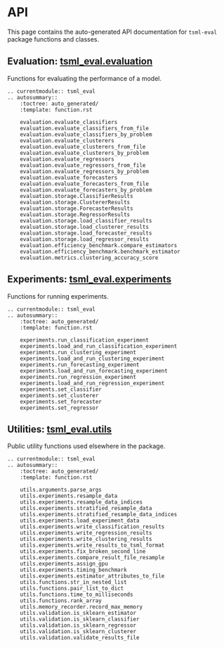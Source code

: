 # API

This page contains the auto-generated API documentation for `tsml-eval` package
functions and classes.

## Evaluation: [tsml_eval.evaluation](https://github.com/time-series-machine-learning/tsml-eval/tree/main/tsml_eval/evaluation)

Functions for evaluating the performance of a model.

```{eval-rst}
.. currentmodule:: tsml_eval
.. autosummary::
    :toctree: auto_generated/
    :template: function.rst

    evaluation.evaluate_classifiers
    evaluation.evaluate_classifiers_from_file
    evaluation.evaluate_classifiers_by_problem
    evaluation.evaluate_clusterers
    evaluation.evaluate_clusterers_from_file
    evaluation.evaluate_clusterers_by_problem
    evaluation.evaluate_regressors
    evaluation.evaluate_regressors_from_file
    evaluation.evaluate_regressors_by_problem
    evaluation.evaluate_forecasters
    evaluation.evaluate_forecasters_from_file
    evaluation.evaluate_forecasters_by_problem
    evaluation.storage.ClassifierResults
    evaluation.storage.ClustererResults
    evaluation.storage.ForecasterResults
    evaluation.storage.RegressorResults
    evaluation.storage.load_classifier_results
    evaluation.storage.load_clusterer_results
    evaluation.storage.load_forecaster_results
    evaluation.storage.load_regressor_results
    evaluation.efficiency_benchmark.compare_estimators
    evaluation.efficiency_benchmark.benchmark_estimator
    evaluation.metrics.clustering_accuracy_score
```

## Experiments: [tsml_eval.experiments](https://github.com/time-series-machine-learning/tsml-eval/tree/main/tsml_eval/experiments)

Functions for running experiments.

```{eval-rst}
.. currentmodule:: tsml_eval
.. autosummary::
    :toctree: auto_generated/
    :template: function.rst

    experiments.run_classification_experiment
    experiments.load_and_run_classification_experiment
    experiments.run_clustering_experiment
    experiments.load_and_run_clustering_experiment
    experiments.run_forecasting_experiment
    experiments.load_and_run_forecasting_experiment
    experiments.run_regression_experiment
    experiments.load_and_run_regression_experiment
    experiments.set_classifier
    experiments.set_clusterer
    experiments.set_forecaster
    experiments.set_regressor
```

## Utilities: [tsml_eval.utils](https://github.com/time-series-machine-learning/tsml-eval/tree/main/tsml_eval/utils)

Public utility functions used elsewhere in the package.

```{eval-rst}
.. currentmodule:: tsml_eval
.. autosummary::
    :toctree: auto_generated/
    :template: function.rst

    utils.arguments.parse_args
    utils.experiments.resample_data
    utils.experiments.resample_data_indices
    utils.experiments.stratified_resample_data
    utils.experiments.stratified_resample_data_indices
    utils.experiments.load_experiment_data
    utils.experiments.write_classification_results
    utils.experiments.write_regression_results
    utils.experiments.write_clustering_results
    utils.experiments.write_results_to_tsml_format
    utils.experiments.fix_broken_second_line
    utils.experiments.compare_result_file_resample
    utils.experiments.assign_gpu
    utils.experiments.timing_benchmark
    utils.experiments.estimator_attributes_to_file
    utils.functions.str_in_nested_list
    utils.functions.pair_list_to_dict
    utils.functions.time_to_milliseconds
    utils.functions.rank_array
    utils.memory_recorder.record_max_memory
    utils.validation.is_sklearn_estimator
    utils.validation.is_sklearn_classifier
    utils.validation.is_sklearn_regressor
    utils.validation.is_sklearn_clusterer
    utils.validation.validate_results_file
```
